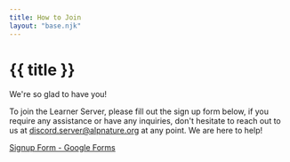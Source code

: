 ```yaml
---
title: How to Join
layout: "base.njk"
---
```


# {{ title }}

We're so glad to have you!

To join the Learner Server, please fill out the sign up form below, if you require any assistance or have any inquiries, don't hesitate to reach out to us at [discord.server@alpnature.org](mailto:discord.server@alpnature.org) at any point. We are here to help!

[Signup Form - Google Forms](https://forms.gle/o2ia67AojFNgRFWy6)


